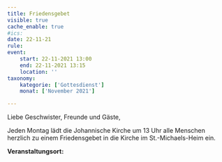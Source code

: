 ```yaml
---
title: Friedensgebet
visible: true
cache_enable: true
#ics: 
date: 22-11-21
rule: 
event:
	start: 22-11-2021 13:00
	end: 22-11-2021 13:15
	location: ''
taxonomy:
	kategorie: ['Gottesdienst']
	monat: ['November 2021']

---
```

Liebe Geschwister, Freunde und Gäste,

Jeden Montag lädt die Johannische Kirche um 13 Uhr alle Menschen herzlich zu einem Friedensgebet in die Kirche im St.-Michaels-Heim ein.



**Veranstaltungsort:** 

